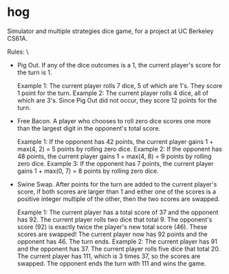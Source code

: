 # hog
Simulator and multiple strategies dice game, for a project at UC Berkeley CS61A.

Rules: \\
- Pig Out. If any of the dice outcomes is a 1, the current player's score for the turn is 1.

     Example 1: The current player rolls 7 dice, 5 of which are 1's. They score 1 point for the turn.
     Example 2: The current player rolls 4 dice, all of which are 3's. Since Pig Out did not occur, they score 12 points for the turn.

- Free Bacon. A player who chooses to roll zero dice scores one more than the largest digit in the opponent's total score.

     Example 1: If the opponent has 42 points, the current player gains 1 + max(4, 2) = 5 points by rolling zero dice.
     Example 2: If the opponent has 48 points, the current player gains 1 + max(4, 8) = 9 points by rolling zero dice.
     Example 3: If the opponent has 7 points, the current player gains 1 + max(0, 7) = 8 points by rolling zero dice.

- Swine Swap. After points for the turn are added to the current player's score, if both scores are larger than 1 and either one of the scores is a positive integer multiple of the other, then the two scores are swapped.

     Example 1: The current player has a total score of 37 and the opponent has 92. The current player rolls two dice that total 9. The opponent's score (92) is exactly twice the player's new total score (46). These scores are swapped! The current player now has 92 points and the opponent has 46. The turn ends.
     Example 2: The current player has 91 and the opponent has 37. The current player rolls five dice that total 20. The current player has 111, which is 3 times 37, so the scores are swapped. The opponent ends the turn with 111 and wins the game.
